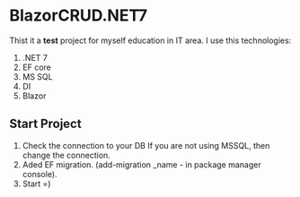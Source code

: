 ﻿# BlazorCRUD.NET7
Thist it a **test** project for myself education in IT area.
I use this technologies:
1. .NET 7
2. EF core
3. MS SQL
4. DI
5. Blazor
## Start Project
1. Check the connection to your DB If you are not using MSSQL, then change the connection.
2. Aded EF migration. (add-migration _name - in package manager console).
3. Start =)
